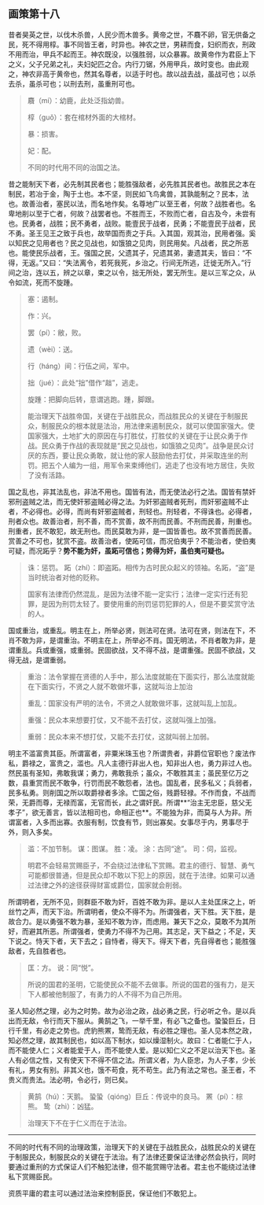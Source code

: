 ## 画策第十八



昔者昊英之世，以伐木杀兽，人民少而木兽多。黄帝之世，不麛不卵，官无供备之民，死不得用椁。事不同皆王者，时异也。神农之世，男耕而食，妇织而衣，刑政不用而治，甲兵不起而王。神农既没，以强胜弱，以众暴寡。故黄帝作为君臣上下之义，父子兄弟之礼，夫妇妃匹之合。内行刀锯，外用甲兵，故时变也。由此观之，神农非高于黄帝也，然其名尊者，以适于时也。故以战去战，虽战可也；以杀去杀，虽杀可也；以刑去刑，虽重刑可也。

> 麛（mí）：幼鹿，此处泛指幼兽。
>
> 椁（ɡuǒ）：套在棺材外面的大棺材。
>
> 暴：损害。
>
> 妃：配。
>
>  
>
> 不同的时代用不同的治国之法。

昔之能制天下者，必先制其民者也；能胜强敌者，必先胜其民者也。故胜民之本在制民，若冶于金，陶于土也。本不坚，则民如飞鸟禽兽，其孰能制之？民本，法也。故善治者，塞民以法，而名地作矣。名尊地广以至王者，何故？战胜者也。名卑地削以至于亡者，何故？战罢者也。不胜而王，不败而亡者，自古及今，未尝有也。民勇者，战胜；民不勇者，战败。能壹民于战者，民勇；不能壹民于战者，民不勇。圣王见王之致于兵也，故举国而责之于兵。入其国，观其治，民用者强。奚以知民之见用者也？民之见战也，如饿狼之见肉，则民用矣。凡战者，民之所恶也。能使民乐战者，王。强国之民，父遗其子，兄遗其弟，妻遗其夫，皆曰：“不得，无返。”又曰：“失法离令，若死我死，乡治之。行间无所逃，迁徙无所入。”行间之治，连以五，辨之以章，束之以令，拙无所处，罢无所生。是以三军之众，从令如流，死而不旋踵。

> 塞：遏制。
>
> 作：兴。
>
> 罢（pí）：敝，败。
>
> 遗（wèi）：送。
>
> 行（hánɡ）间：行伍之间，军中。
>
> 拙（jué）：此处“拙”借作“趉”，逃走。
>
> 旋踵：把脚向后转，意谓逃跑。踵，脚跟。
>
>  
>
> 能治理天下战胜帝国，关键在于战胜民众，而战胜民众的关键在于制服民众，制服民众的根本就是法治，用法律来遏制民众，就可以使国家强大。使国家强大，土地扩大的原因在与打胜仗，打胜仗的关键在于让民众勇于作战。民众勇于作战的表现就是“民之见战也，如饿狼之见肉”。战争是民众讨厌的东西，要让民众勇敢，就让他的家人鼓励他去打仗，并采取连坐的刑罚。把五个人编为一组，用军令来束缚他们，逃走了也没有地方居住，失败了没有活路。

国之乱也，非其法乱也，非法不用也。国皆有法，而无使法必行之法。国皆有禁奸邪刑盗贼之法，而无使奸邪盗贼必得之法。为奸邪盗贼者死刑，而奸邪盗贼不止者，不必得也。必得，而尚有奸邪盗贼者，刑轻也。刑轻者，不得诛也。必得者，刑者众也。故善治者，刑不善，而不赏善，故不刑而民善。不刑而民善，刑重也。刑重者，民不敢犯，故无刑也。而民莫敢为非，是一国皆善也。故不赏善而民善。赏善之不可也，犹赏不盗。故善治者，使跖可信，而况伯夷乎？不能治者，使伯夷可疑，而况跖乎？**势不能为奸，虽跖可信也；势得为奸，虽伯夷可疑也。**

> 诛：惩罚。
> 跖（zhí）：即盗跖。相传为古时民众起义的领袖。名跖，“盗”是当时统治者对他的贬称。
>
>  
>
> 国家有法律而仍然混乱，是因为法律不能一定实行；法律一定实行还有犯罪，是因为刑罚太轻了。要使用重的刑罚惩罚犯罪的人，但是不要奖赏守法的人。

国或重治，或重乱。明主在上，所举必贤，则法可在贤。法可在贤，则法在下，不肖不敢为非，是谓重治。不明主在上，所举必不肖。国无明法，不肖者敢为非，是谓重乱。兵或重强，或重弱。民固欲战，又不得不战，是谓重强。民固不欲战，又得无战，是谓重弱。

> 重治：法令掌握在贤德的人手中，那么法度就能在下面实行，那么法度就能在下面实行，不贤之人就不敢做坏事，这就叫治上加治
>
> 重乱：国家没有严明的法令，不贤之人就敢做坏事，这就叫乱上加乱。
>
> 重强：民众本来想要打仗，又不能不去打仗，这就叫强上加强。
>
> 重弱：民众本来不想打仗，又能不去打仗，这就叫弱上加弱。

明主不滥富贵其臣。所谓富者，非粟米珠玉也？所谓贵者，非爵位官职也？废法作私，爵禄之，富贵之，滥也。凡人主德行非出人也，知非出人也，勇力非过人也。然民虽有圣知，弗敢我谋；勇力，弗敢我杀；虽众，不敢胜其主；虽民至亿万之数，县重赏而民不敢争，行罚而民不敢怨者，法也。国乱者，民多私义；兵弱者，民多私勇。则削国之所以取爵禄者多涂。亡国之俗，贱爵轻禄。不作而食，不战而荣，无爵而尊，无禄而富，无官而长，此之谓奸民。所谓**“治主无忠臣，慈父无孝子”，欲无善言，皆以法相司也，命相正也**。不能独为非，而莫与人为非。所谓富者，入多而出寡。衣服有制，饮食有节，则出寡矣。女事尽于内，男事尽于外，则入多矣。

> 滥：不加节制。
> 谋：图谋。
> 胜：凌。
> 涂：古同“途”。
> 司：伺，监视。
>
> 
>
> 明君不会轻易赏赐臣子，不会绕过法律私下赏赐。君主的德行、智慧、勇气可能都很普通，但是民众却不敢以下犯上的原因，就在于法律。如果可以通过法律之外的途径获得财富或爵位，国家就会削弱。

所谓明者，无所不见，则群臣不敢为奸，百姓不敢为非。是以人主处匡床之上，听丝竹之声，而天下治。所谓明者，使众不得不为。所谓强者，天下胜。天下胜，是故合力。是以勇强不敢为暴，圣知不敢为诈，而虑用。兼天下之众，莫敢不为其所好，而避其所恶。所谓强者，使勇力不得不为己用。其志足，天下益之；不足，天下说之。恃天下者，天下去之；自恃者，得天下。得天下者，先自得者也；能胜强敌者，先自胜者也。

> 匡：方。
> 说：同“悦”。
>
>  
>
> 所说的国君的圣明，它能使民众不能不去做事。所说的国君的强有力，是天下人都被他制服了，有勇力的人不得不为自己所用。

圣人知必然之理，必为之时势。故为必治之政，战必勇之民，行必听之令。是以兵出而无敌，令行而天下服从。黄鹄之飞，一举千里，有必飞之备也。蛩蛩巨丘，日行千里，有必走之势也。虎豹熊罴，鸷而无敌，有必胜之理也。圣人见本然之政，知必然之理，故其制民也，如以高下制水，如以燥湿制火。故曰：仁者能仁于人，而不能使人仁；义者能爱于人，而不能使人爱。是以知仁义之不足以治天下也。圣人有必信之性，又有使天下不得不信之法。所谓义者，为人臣忠，为人子孝，少长有礼，男女有别。非其义也，饿不苟食，死不苟生。此乃有法之常也。圣王者，不贵义而贵法。法必明，令必行，则已矣。

> 黄鹄（hú）：天鹅。
> 蛩蛩（qiónɡ）巨丘：传说中的良马。
> 罴（pí）：棕熊。
> 鸷（zhì）：凶猛。
>
>  
>
> 治理天下不在于仁义而在于法治。

---

不同的时代有不同的治理政策，治理天下的关键在于战胜民众，战胜民众的关键在于制服民众，制服民众的关键在于法治。有了法律还要保证法律必然会执行，同时要通过重刑的方式保证人们不触犯法律，但不能赏赐守法者。君主也不能绕过法律私下赏赐臣民。

资质平庸的君主可以通过法治来控制臣民，保证他们不敢犯上。
